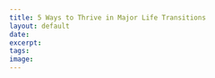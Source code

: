```yaml
---
title: 5 Ways to Thrive in Major Life Transitions
layout: default
date:
excerpt:
tags:
image:
---
```

